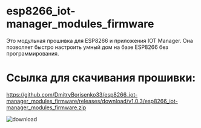 # esp8266_iot-manager_modules_firmware
Это модульная прошивка для ESP8266 и приложения IOT Manager. Она позволяет быстро настроить умный дом на базе ESP8266 без программирования.

# Ссылка для скачивания прошивки:
https://github.com/DmitryBorisenko33/esp8266_iot-manager_modules_firmware/releases/download/v1.0.3/esp8266_iot-manager_modules_firmware.zip

![download](https://raw.githubusercontent.com/DmitryBorisenko33/esp8266_iot-manager_modules_firmware/date/tutorial/settings1.png)

